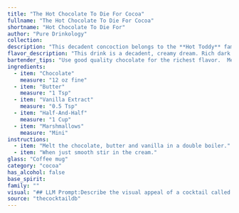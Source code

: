 ```yaml
---
title: "The Hot Chocolate To Die For Cocoa"
fullname: "The Hot Chocolate To Die For Cocoa"
shortname: "Hot Chocolate To Die For"
author: "Pure Drinkology"
collection:
description: "This decadent concoction belongs to the **Hot Toddy** family, offering warmth and comfort like its namesake.  Though not a classic, Hot Chocolate to Die For likely emerged in the 20th century, fueled by the American love for all things chocolate and cozy. "
flavor_description: "This drink is a decadent, creamy dream. Rich dark chocolate notes dance with buttery smoothness, while a whisper of vanilla adds a warm, comforting touch. The half-and-half provides a luxurious texture, and the marshmallows melt into a fluffy sweetness that lingers on the palate. It's a hug in a mug, perfect for a chilly evening. "
bartender_tips: "Use good quality chocolate for the richest flavor.  Melt it slowly over low heat with the butter, stirring constantly.  Don't overcook the chocolate, as it can seize.  Let the mixture cool slightly before adding the half-and-half, to avoid curdling.  A splash of vanilla extract adds depth, but don't overdo it.  Top with toasted marshmallows for a delightful touch. "
ingredients:
  - item: "Chocolate"
    measure: "12 oz fine"
  - item: "Butter"
    measure: "1 Tsp"
  - item: "Vanilla Extract"
    measure: "0.5 Tsp"
  - item: "Half-And-Half"
    measure: "1 Cup"
  - item: "Marshmallows"
    measure: "Mini"
instructions:
  - item: "Melt the chocolate, butter and vanilla in a double boiler."
  - item: "When just smooth stir in the cream."
glass: "Coffee mug"
category: "cocoa"
has_alcohol: false
base_spirit:
family: ""
visual: "## LLM Prompt:Describe the visual appeal of a cocktail called Hot Chocolate to Die For, made with the following ingredients:* **Chocolate:**  A rich, dark brown liquid with a smooth, velvety texture.* **Butter:**  Adds a slight sheen and contributes to the overall richness.* **Vanilla Extract:**  Provides a subtle hint of amber in the liquid.* **Half-And-Half:**  Lightens the color of the chocolate and creates a creamy, luxurious appearance.* **Marshmallows:**  Fluffy, white marshmallows floating on top, some partially submerged in the liquid.Focus on the following aspects:* **Color:**  Describe the overall color and how it changes based on the ingredients and lighting.* **Texture:**  Mention the smoothness, creaminess, and the contrast between the liquid and the fluffy marshmallows.* **Steam:**  Describe the delicate wisps of steam rising from the drink, adding a sense of warmth and inviting aroma.* **Presentation:**  Suggest an appropriate vessel for serving the cocktail, such as a mug or a glass with a handle.**Bonus:**  Consider adding a descriptive detail about the marshmallows, such as their size, shape, and how they interact with the liquid. "
source: "thecocktaildb"
---
```


